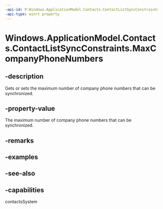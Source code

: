 ```yaml
---
-api-id: P:Windows.ApplicationModel.Contacts.ContactListSyncConstraints.MaxCompanyPhoneNumbers
-api-type: winrt property
---
```


<!-- Property syntax
public Windows.Foundation.IReference<int> MaxCompanyPhoneNumbers { get;  set; }
-->

# Windows.ApplicationModel.Contacts.ContactListSyncConstraints.MaxCompanyPhoneNumbers

## -description
Gets or sets the maximum number of company phone numbers that can be synchronized.

## -property-value
The maximum number of company phone numbers that can be synchronized.

## -remarks

## -examples

## -see-also

## -capabilities
contactsSystem
